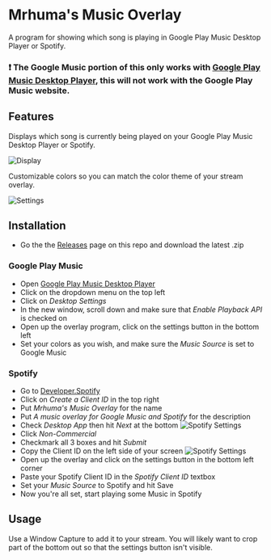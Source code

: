 # Mrhuma's Music Overlay
A program for showing which song is playing in Google Play Music Desktop Player or Spotify.

### :exclamation: The Google Music portion of this only works with [Google Play Music Desktop Player](https://www.googleplaymusicdesktopplayer.com), this will not work with the Google Play Music website.

## Features
Displays which song is currently being played on your Google Play Music Desktop Player or Spotify.

![Display](http://mrhumagames.com/MrhumasMusicOverlay/Display.png)

Customizable colors so you can match the color theme of your stream overlay.

![Settings](http://mrhumagames.com/MrhumasMusicOverlay/Settings.png)

## Installation
* Go the the [Releases](https://github.com/Mrhuma/Mrhumas-Music-Overlay/releases) page on this repo and download the latest .zip

### Google Play Music
* Open [Google Play Music Desktop Player](https://www.googleplaymusicdesktopplayer.com)
* Click on the dropdown menu on the top left
* Click on *Desktop Settings*
* In the new window, scroll down and make sure that *Enable Playback API* is checked on
* Open up the overlay program, click on the settings button in the bottom left
* Set your colors as you wish, and make sure the *Music Source* is set to Google Music

### Spotify
* Go to [Developer.Spotify](https://developer.spotify.com/dashboard/applications)
* Click on *Create a Client ID* in the top right
* Put *Mrhuma's Music Overlay* for the name
* Put *A music overlay for Google Music and Spotify* for the description
* Check *Desktop App* then hit *Next* at the bottom
![Spotify Settings](http://mrhumagames.com/MrhumasMusicOverlay/Spotify1.png)
* Click *Non-Commercial*
* Checkmark all 3 boxes and hit *Submit*
* Copy the Client ID on the left side of your screen
![Spotify Settings](http://mrhumagames.com/MrhumasMusicOverlay/Spotify2.png)
* Open up the overlay and click on the settings button in the bottom left corner
* Paste your Spotify Client ID in the *Spotify Client ID* textbox
* Set your *Music Source* to Spotify and hit Save
* Now you're all set, start playing some Music in Spotify

## Usage
Use a Window Capture to add it to your stream. You will likely want to crop part of the bottom out so that the settings button isn't visible.
